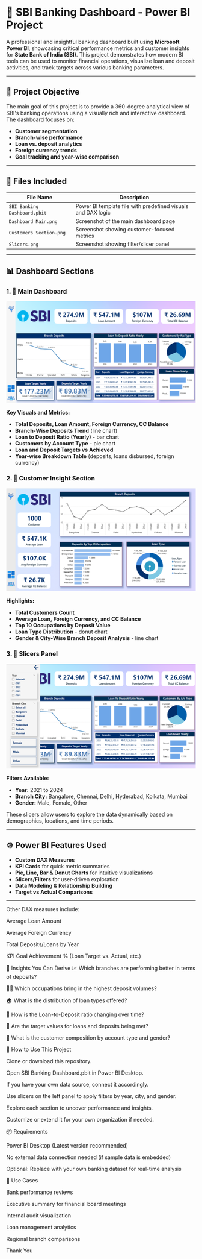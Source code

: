 # 🏦 SBI Banking Dashboard - Power BI Project

A professional and insightful banking dashboard built using **Microsoft Power BI**, showcasing critical performance metrics and customer insights for **State Bank of India (SBI)**. This project demonstrates how modern BI tools can be used to monitor financial operations, visualize loan and deposit activities, and track targets across various banking parameters.

---

## 📌 Project Objective

The main goal of this project is to provide a 360-degree analytical view of SBI's banking operations using a visually rich and interactive dashboard. The dashboard focuses on:

- **Customer segmentation**
- **Branch-wise performance**
- **Loan vs. deposit analytics**
- **Foreign currency trends**
- **Goal tracking and year-wise comparison**

---

## 📁 Files Included

| File Name                    | Description                                         |
|-----------------------------|-----------------------------------------------------|
| `SBI Banking Dashboard.pbit`| Power BI template file with predefined visuals and DAX logic |
| `Dashboard Main.png`        | Screenshot of the main dashboard page              |
| `Customers Section.png`     | Screenshot showing customer-focused metrics        |
| `Slicers.png`               | Screenshot showing filter/slicer panel             |

---

## 📊 Dashboard Sections

### 1. 🔹 Main Dashboard

![Dashboard Main](Dashboard%20Main.png)

**Key Visuals and Metrics:**
- **Total Deposits, Loan Amount, Foreign Currency, CC Balance**
- **Branch-Wise Deposits Trend** (line chart)
- **Loan to Deposit Ratio (Yearly)** - bar chart
- **Customers by Account Type** - pie chart
- **Loan and Deposit Targets vs Achieved**
- **Year-wise Breakdown Table** (deposits, loans disbursed, foreign currency)

### 2. 🔹 Customer Insight Section

![Customers Section](Customers%20Section.png)

**Highlights:**
- **Total Customers Count**
- **Average Loan, Foreign Currency, and CC Balance**
- **Top 10 Occupations by Deposit Value**
- **Loan Type Distribution** - donut chart
- **Gender & City-Wise Branch Deposit Analysis** - line chart

### 3. 🔹 Slicers Panel

![Slicers](Slicers.png)

**Filters Available:**
- **Year:** 2021 to 2024
- **Branch City:** Bangalore, Chennai, Delhi, Hyderabad, Kolkata, Mumbai
- **Gender:** Male, Female, Other

These slicers allow users to explore the data dynamically based on demographics, locations, and time periods.

---

## ⚙️ Power BI Features Used

- **Custom DAX Measures**  
- **KPI Cards** for quick metric summaries  
- **Pie, Line, Bar & Donut Charts** for intuitive visualizations  
- **Slicers/Filters** for user-driven exploration  
- **Data Modeling & Relationship Building**  
- **Target vs Actual Comparisons**  

---
Other DAX measures include:

Average Loan Amount

Average Foreign Currency

Total Deposits/Loans by Year

KPI Goal Achievement % (Loan Target vs. Actual, etc.)

🔎 Insights You Can Derive
📈 Which branches are performing better in terms of deposits?

🧑‍💼 Which occupations bring in the highest deposit volumes?

🏠 What is the distribution of loan types offered?

📅 How is the Loan-to-Deposit ratio changing over time?

🎯 Are the target values for loans and deposits being met?

👥 What is the customer composition by account type and gender?

🚀 How to Use This Project

Clone or download this repository.

Open SBI Banking Dashboard.pbit in Power BI Desktop.

If you have your own data source, connect it accordingly.

Use slicers on the left panel to apply filters by year, city, and gender.

Explore each section to uncover performance and insights.

Customize or extend it for your own organization if needed.

📦 Requirements

Power BI Desktop (Latest version recommended)

No external data connection needed (if sample data is embedded)

Optional: Replace with your own banking dataset for real-time analysis

📌 Use Cases

Bank performance reviews

Executive summary for financial board meetings

Internal audit visualization

Loan management analytics

Regional branch comparisons

Thank You
